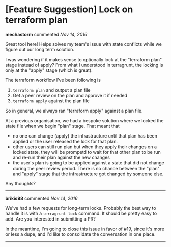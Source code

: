 # [Feature Suggestion] Lock on terraform plan

**mechastorm** commented *Nov 14, 2016*

Great tool here! Helps solves my team's issue with state conflicts while we figure out our long term solution.

I was wondering if it makes sense to optionally lock at the "terraform plan" stage instead of apply? From what I understood in terragrunt, the locking is only at the "apply" stage (which is great).

The terraform workflow I've been following is
1. `terraform plan` and output a plan file
2. Get a peer review on the plan and approve it if needed
3. `terraform apply` against the plan file

So in general, we always ran "terraform apply" against a plan file.

At a previous organisation, we had a bespoke solution where we locked the state file when we begin "plan" stage. That meant that
- no one can change (apply) the infrastructure until that plan has been applied or the user released the lock for that plan. 
- other users can still run plan but when they apply their changes on a locked state, they will be prompetd to wait for that other plan to be run and re-run their plan against the new changes
- the user's plan is going to be applied against a state that did not change during the peer review period. There is no chance between the "plan" and "apply" stage that the infrastructure got changed by someone else.

Any thoughts? 
<br />
***


**brikis98** commented *Nov 14, 2016*

We've had a few requests for long-term locks. Probably the best way to handle it is with a `terragrunt lock` command. It should be pretty easy to add. Are you interested in submitting a PR? 

In the meantime, I'm going to close this issue in favor of #19, since it's more or less a dupe, and I'd like to consolidate the conversation in one place.

***

